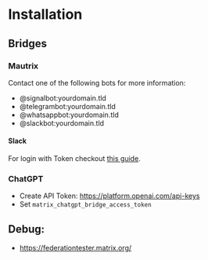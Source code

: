 # Installation

## Bridges

### Mautrix 
Contact one of the following bots for more information:

- @signalbot:yourdomain.tld
- @telegrambot:yourdomain.tld
- @whatsappbot:yourdomain.tld
- @slackbot:yourdomain.tld

#### Slack
For login with Token checkout [this guide](https://docs.mau.fi/bridges/go/slack/authentication.html).

### ChatGPT
- Create API Token: https://platform.openai.com/api-keys
- Set ``matrix_chatgpt_bridge_access_token`` 

## Debug:
- https://federationtester.matrix.org/